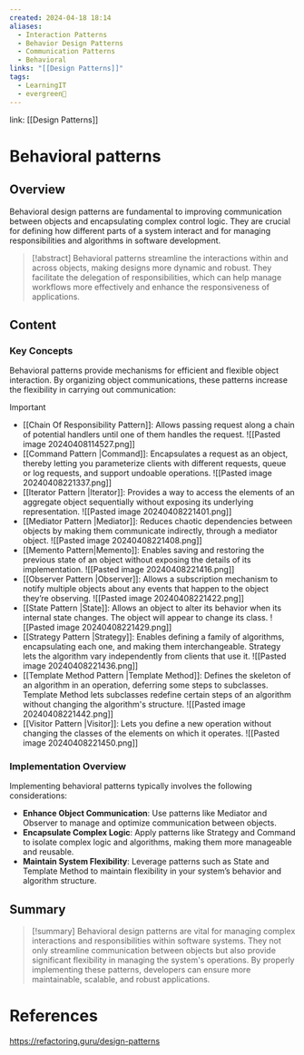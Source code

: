 ```yaml
---
created: 2024-04-18 18:14
aliases:
  - Interaction Patterns
  - Behavior Design Patterns
  - Communication Patterns
  - Behavioral
links: "[[Design Patterns]]"
tags:
  - LearningIT
  - evergreen🌳
---
```

link: [[Design Patterns]]

# Behavioral patterns

## Overview

Behavioral design patterns are fundamental to improving communication between objects and encapsulating complex control logic. They are crucial for defining how different parts of a system interact and for managing responsibilities and algorithms in software development.

> [!abstract]
>  Behavioral patterns streamline the interactions within and across objects, making designs more dynamic and robust. They facilitate the delegation of responsibilities, which can help manage workflows more effectively and enhance the responsiveness of applications.

## Content

### Key Concepts

Behavioral patterns provide mechanisms for efficient and flexible object interaction. By organizing object communications, these patterns increase the flexibility in carrying out communication:

> [!important]
> 
> - [[Chain Of Responsibility Pattern]]: Allows passing request along a chain of potential handlers until one of them handles the request. 
>   ![[Pasted image 20240408114527.png]]
> - [[Command Pattern |Command]]: Encapsulates a request as an object, thereby letting you parameterize clients with different requests, queue or log requests, and support undoable operations. 
>   ![[Pasted image 20240408221337.png]]
> - [[Iterator Pattern |Iterator]]: Provides a way to access the elements of an aggregate object sequentially without exposing its underlying representation. 
>   ![[Pasted image 20240408221401.png]]
> - [[Mediator Pattern |Mediator]]: Reduces chaotic dependencies between objects by making them communicate indirectly, through a mediator object. 
>   ![[Pasted image 20240408221408.png]]
> - [[Memento Pattern|Memento]]: Enables saving and restoring the previous state of an object without exposing the details of its implementation.
>    ![[Pasted image 20240408221416.png]]
> - [[Observer Pattern |Observer]]: Allows a subscription mechanism to notify multiple objects about any events that happen to the object they’re observing. 
>   ![[Pasted image 20240408221422.png]]
> - [[State Pattern |State]]: Allows an object to alter its behavior when its internal state changes. The object will appear to change its class. 
>   ![[Pasted image 20240408221429.png]]
> - [[Strategy Pattern |Strategy]]: Enables defining a family of algorithms, encapsulating each one, and making them interchangeable. Strategy lets the algorithm vary independently from clients that use it. 
>   ![[Pasted image 20240408221436.png]]
> - [[Template Method Pattern |Template Method]]: Defines the skeleton of an algorithm in an operation, deferring some steps to subclasses. Template Method lets subclasses redefine certain steps of an algorithm without changing the algorithm's structure. 
>   ![[Pasted image 20240408221442.png]]
> - [[Visitor Pattern |Visitor]]: Lets you define a new operation without changing the classes of the elements on which it operates.
>    ![[Pasted image 20240408221450.png]]

### Implementation Overview

Implementing behavioral patterns typically involves the following considerations:

- **Enhance Object Communication**: Use patterns like Mediator and Observer to manage and optimize communication between objects.
- **Encapsulate Complex Logic**: Apply patterns like Strategy and Command to isolate complex logic and algorithms, making them more manageable and reusable.
- **Maintain System Flexibility**: Leverage patterns such as State and Template Method to maintain flexibility in your system’s behavior and algorithm structure.


## Summary

>[!summary]
> Behavioral design patterns are vital for managing complex interactions and responsibilities within software systems. They not only streamline communication between objects but also provide significant flexibility in managing the system's operations. By properly implementing these patterns, developers can ensure more maintainable, scalable, and robust applications.

# References

https://refactoring.guru/design-patterns

